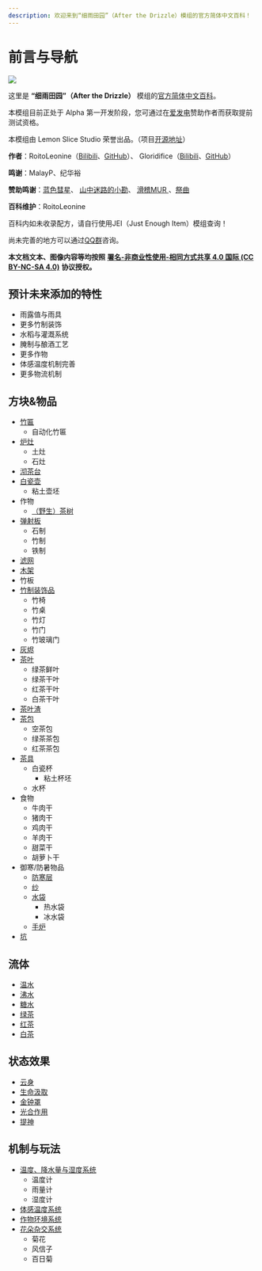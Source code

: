 ```yaml
---
description: 欢迎来到“细雨田园”（After the Drizzle）模组的官方简体中文百科！
---
```


# 前言与导航

![](.gitbook/assets/atd.png)

这里是 **“细雨田园”（After the Drizzle）** 模组的[官方简体中文百科](https://roitoleonine.gitbook.io/after-the-drizzle-wiki-simplified-chinese/)。

本模组目前正处于 Alpha 第一开发阶段，您可通过在[爱发电](https://afdian.net/@roitoleonine)赞助作者而获取提前测试资格。

本模组由 Lemon Slice Studio 荣誉出品。（项目[开源地址](https://github.com/lemon-slice-studio/After-the-Drizzle)）

**作者**：RoitoLeonine（[Bilibili](https://space.bilibili.com/34398850)、[GitHub](https://github.com/RoitoLeonine)）、 Gloridifice（[Bilibili](https://space.bilibili.com/50966004/)、[GitHub](https://github.com/gloridifice)）

**鸣谢**：MalayP、纪华裕

**赞助鸣谢**：[蓝色彗星](https://afdian.net/u/c95d2154899f11e8a38452540025c377)、 [山中迷路的小勘](https://afdian.net/u/b9739da0970911e88ef452540025c377)、 [滑稽MUR ](https://afdian.net/u/f2b697fe845411eab93552540025c377)、[祭曲](https://afdian.net/u/f9de6df845e411ea90b252540025c377)

**百科维护**：RoitoLeonine

百科内如未收录配方，请自行使用JEI（Just Enough Item）模组查询！

尚未完善的地方可以通过[QQ群](https://jq.qq.com/?_wv=1027&k=5JyKMVJ)咨询。

**本文档文本、图像内容等均按照** [**署名-非商业性使用-相同方式共享 4.0 国际 \(CC BY-NC-SA 4.0\)**](https://creativecommons.org/licenses/by-nc-sa/4.0/deed.zh) **协议授权。**

## 预计未来添加的特性

* 雨露值与雨具
* 更多竹制装饰
* 水稻与灌溉系统
* 腌制与酿酒工艺
* 更多作物
* 体感温度机制完善
* 更多物流机制

## 方块&物品

* [竹匾](blocks-items/bamboo-tray.md)
  * 自动化竹匾
* [炉灶](blocks-items/stove.md)
  * 土灶
  * 石灶
* [沏茶台](blocks-items/drink-maker.md)
* [白瓷壶](blocks-items/porcelain-teapot.md)
  * 粘土壶坯
* 作物
  * [（野生）茶树](blocks-items/tea-plant.md)
* [弹射板](blocks-items/catapult-board.md)
  * 石制
  * 竹制
  * 铁制
* [滤网](blocks-items/filter-screen.md)
* [木架](blocks-items/wooden-frame.md)
* 竹板
* [竹制装饰品](blocks-items/bamboo-decorations.md)
  * 竹椅
  * 竹桌
  * 竹灯
  * 竹门
  * 竹玻璃门
* [灰烬](blocks-items/ash.md)
* [茶叶](blocks-items/tea-leaves.md)
  * 绿茶鲜叶
  * 绿茶干叶
  * 红茶干叶
  * 白茶干叶
* [茶叶渣](blocks-items/tea-residue.md)
* [茶包](blocks-items/tea-bag.md)
  * 空茶包
  * 绿茶茶包
  * 红茶茶包
* [茶具](blocks-items/tea-set.md)
  * 白瓷杯
    * 粘土杯坯
  * 水杯
* 食物
  * 牛肉干
  * 猪肉干
  * 鸡肉干
  * 羊肉干
  * 甜菜干
  * 胡萝卜干
* 御寒/防暑物品
  * [防寒层](blocks-items/insulating-layer.md)
  * [纱](blocks-items/gauze.md)
  * [水袋](blocks-items/water-bag.md)
    * 热水袋
    * 冰水袋
  * [手炉](blocks-items/handwarmer.md)
* [坑](blocks-items/hole.md)

## 流体

* [温水](fluids/warm-water.md)
* [沸水](fluids/boiling-water.md)
* [糖水](fluids/sugary-water.md)
* [绿茶](fluids/green-tea.md)
* [红茶](fluids/black-tea.md)
* [白茶](fluids/white-tea.md)

## 状态效果

* [云身](effects/agility.md)
* [生命汲取](effects/life-drain.md)
* [金钟罩](effects/impenetrable-defence.md)
* [光合作用](effects/photosynthesis.md)
* [提神](effects/excitement.md)

## 机制与玩法

* [温度、降水量与湿度系统](features/humid.md)
  * 温度计
  * 雨量计
  * 湿度计
* [体感温度系统](features/player-temperature.md)
* [作物环境系统](features/crops.md)
* [花朵杂交系统](features/flower-hybridization.md)
  * 菊花
  * 风信子
  * 百日菊

